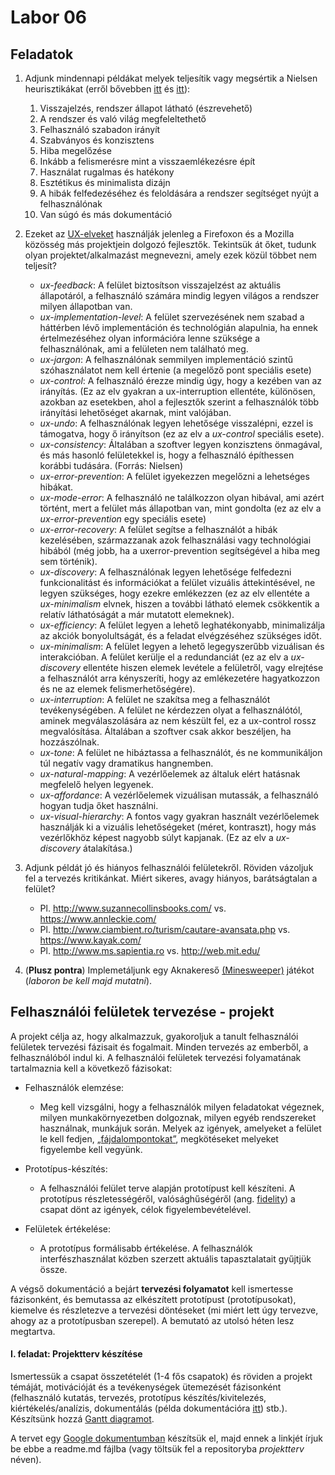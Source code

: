 # Labor 06

## Feladatok
1. Adjunk mindennapi példákat melyek teljesítik vagy megsértik a Nielsen heurisztikákat (erről bővebben [itt](https://www.nngroup.com/articles/ten-usability-heuristics/) és [itt](http://www.useit.com/papers/heuristic/heuristic_evaluation.html)):
   1. Visszajelzés, rendszer állapot látható (észrevehető)
   2. A rendszer és való világ megfeleltethető
   3. Felhasználó szabadon irányít
   4. Szabványos és konzisztens
   5. Hiba megelőzése
   6. Inkább a felismerésre mint a visszaemlékezésre épít
   7. Használat rugalmas és hatékony
   8. Esztétikus és minimalista dizájn
   9. A hibák felfedezéséhez és feloldására a rendszer segítséget nyújt a felhasználónak
   10. Van súgó és más dokumentáció
   
2. Ezeket az [UX-elveket](http://uxmag.com/articles/quantifying-usability?utm_source=feedburner&utm_medium=feed&utm_campaign=Feed%3A+UXM+(UX+Magazine)) használják jelenleg a Firefoxon és a Mozilla közösség más projektjein dolgozó fejlesztők. Tekintsük át őket, tudunk olyan projektet/alkalmazást megnevezni, amely ezek közül többet nem teljesít?
   * _ux-feedback_: A felület biztosítson visszajelzést az aktuális állapotáról, a felhasználó számára mindig legyen világos a rendszer milyen állapotban van.
   * _ux-implementation-level_: A felület szervezésének nem szabad a háttérben lévő implementáción és technológián alapulnia, ha ennek értelmezéséhez olyan információra lenne szüksége a felhasználónak, ami a felületen nem található meg.
   * _ux-jargon_: A felhasználónak semmilyen implementáció szintű szóhasználatot nem kell értenie (a megelőző pont speciális esete) 
   * _ux-control_: A felhasználó érezze mindig úgy, hogy a kezében van az irányítás. (Ez az elv gyakran a ux-interruption ellentéte, különösen, azokban az esetekben, ahol a fejlesztők szerint a felhasználók több irányítási lehetőséget akarnak, mint valójában. 
   * _ux-undo_: A felhasználónak legyen lehetősége visszalépni, ezzel is támogatva, hogy ő irányítson (ez az elv a _ux-control_ speciális esete).
   * _ux-consistency_: Általában a szoftver legyen konzisztens önmagával, és más hasonló felületekkel is, hogy a felhasználó építhessen korábbi tudására. (Forrás: Nielsen)
   * _ux-error-prevention_: A felület igyekezzen megelőzni a lehetséges hibákat. 
   * _ux-mode-error_: A felhasználó ne találkozzon olyan hibával, ami azért történt, mert a felület más állapotban van, mint gondolta (ez az elv a _ux-error-prevention_ egy speciális esete)
   * _ux-error-recovery_: A felület segítse a felhasználót a hibák kezelésében, származzanak azok felhasználási vagy technológiai hibából (még jobb, ha a uxerror-prevention segítségével a hiba meg sem történik). 
   * _ux-discovery_: A felhasználónak legyen lehetősége felfedezni funkcionalitást és információkat a felület vizuális áttekintésével, ne legyen szükséges, hogy ezekre emlékezzen (ez az elv ellentéte a _ux-minimalism_ elvnek, hiszen a további látható elemek csökkentik a relatív láthatóságát a már mutatott elemeknek). 
   * _ux-efficiency_: A felület legyen a lehető leghatékonyabb, minimalizálja az akciók bonyolultságát, és a feladat elvégzéséhez szükséges időt. 
   * _ux-minimalism_: A felület legyen a lehető legegyszerűbb vizuálisan és interakcióban. A felület kerülje el a redundanciát (ez az elv a _ux-discovery_ ellentéte hiszen elemek levétele a felületről, vagy elrejtése a felhasználót arra kényszeríti, hogy az emlékezetére hagyatkozzon és ne az elemek felismerhetőségére). 
   * _ux-interruption_: A felület ne szakítsa meg a felhasználót tevékenységében. A felület ne kérdezzen olyat a felhasználótól, aminek megválaszolására az nem készült fel, ez a ux-control rossz megvalósítása. Általában a szoftver csak akkor beszéljen, ha hozzászólnak.
   * _ux-tone_: A felület ne hibáztassa a felhasználót, és ne kommunikáljon túl negatív vagy dramatikus hangnemben.
   * _ux-natural-mapping_: A vezérlőelemek az általuk elért hatásnak megfelelő helyen legyenek. 
   * _ux-affordance_: A vezérlőelemek vizuálisan mutassák, a felhasználó hogyan tudja őket használni. 
   * _ux-visual-hierarchy_: A fontos vagy gyakran használt vezérlőelemek használják ki a vizuális lehetőségeket (méret, kontraszt), hogy más vezérlőkhöz képest nagyobb súlyt kapjanak. (Ez az elv a _ux-discovery_ átalakítása.)
   
3. Adjunk példát jó és hiányos felhasználói felületekről. Röviden vázoljuk fel a tervezés kritikánkat. Miért sikeres, avagy hiányos, barátságtalan a felület?
   * Pl. http://www.suzannecollinsbooks.com/ vs. https://www.annleckie.com/ 
   * Pl.	http://www.ciambient.ro/turism/cautare-avansata.php vs. https://www.kayak.com/
   * Pl. http://www.ms.sapientia.ro vs. http://web.mit.edu/

4. (**Plusz pontra**) Implemetáljunk egy Aknakereső [(Minesweeper)](http://www.freeminesweeper.org/minecore.html) játékot (_laboron be kell majd mutatni_).

## Felhasználói felületek tervezése - projekt
A projekt célja az, hogy alkalmazzuk, gyakoroljuk a tanult felhasználói felületek tervezési fázisait és fogalmait. Minden tervezés az emberből, a felhasználóból indul ki.
A felhasználói felületek tervezési folyamatának tartalmaznia kell a következő fázisokat: 
* Felhasználók elemzése: 
  * Meg kell vizsgálni, hogy a felhasználók milyen feladatokat végeznek, milyen munkakörnyezetben dolgoznak, milyen egyéb rendszereket használnak, munkájuk során. Melyek az igények, amelyeket a felület le kell fedjen, [„fájdalompontokat”](https://startupyard.com/whats-pain-point/), megkötéseket melyeket figyelembe kell vegyünk.

* Prototípus-készítés: 
  * A felhasználói felület terve alapján prototípust kell készíteni. A prototípus részletességéről, valósághűségéről (ang. [fidelity](https://theblog.adobe.com/prototyping-difference-low-fidelity-high-fidelity-prototypes-use/)) a csapat dönt az igények, célok figyelembevételével.
  
* Felületek értékelése: 
  * A prototípus formálisabb értékelése. A felhasználók interfészhasználat közben szerzett aktuális tapasztalatait gyűjtjük össze.

A végső dokumentáció a bejárt **tervezési folyamatot** kell ismertesse fázisonként, és bemutassa az elkészített prototípust (prototípusokat), kiemelve és részletezve a tervezési döntéseket (mi miért lett úgy tervezve, ahogy az a prototípusban szerepel). A bemutató az utolsó héten lesz megtartva. 

#### I. feladat: Projektterv készítése

Ismertessük a csapat összetételét (1-4 fős csapatok) és röviden a projekt témáját, motivációját és a tevékenységek ütemezését fázisonként (felhasználó kutatás, tervezés, prototípus készítés/kivitelezés, kiértékelés/analízis, dokumentálás (példa dokumentációra [itt](https://docs.google.com/document/d/104PjE3yYFgSW8tEzf9gAdgL9t5A0bgkMNan3wZXj5tY/edit?usp=sharing)) stb.). Készítsünk hozzá [Gantt diagramot](https://en.wikipedia.org/wiki/Gantt_chart).

A tervet egy [Google dokumentumban](https://docs.google.com/) készítsük el, majd ennek a linkjét írjuk be ebbe a readme.md fájlba (vagy töltsük fel a repositoryba _projektterv_ néven).
